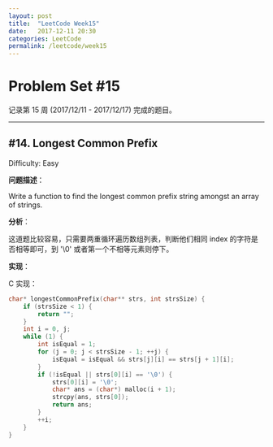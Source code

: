 ```yaml
---
layout: post
title:  "LeetCode Week15"
date:   2017-12-11 20:30
categories: LeetCode
permalink: /leetcode/week15
---
```


# Problem Set #15

记录第 15 周 (2017/12/11 - 2017/12/17) 完成的题目。

---

## #14. Longest Common Prefix

Difficulty: Easy

**问题描述**：

Write a function to find the longest common prefix string amongst an array of strings.

**分析**：

这道题比较容易，只需要两重循环遍历数组列表，判断他们相同 index 的字符是否相等即可，到 '\0' 或者第一个不相等元素则停下。

**实现**：

C 实现：

```c
char* longestCommonPrefix(char** strs, int strsSize) {
    if (strsSize < 1) {
        return "";
    }
    int i = 0, j;
    while (1) {
        int isEqual = 1;
        for (j = 0; j < strsSize - 1; ++j) {
            isEqual = isEqual && strs[j][i] == strs[j + 1][i];
        }
        if (!isEqual || strs[0][i] == '\0') {
            strs[0][i] = '\0';
            char* ans = (char*) malloc(i + 1);
            strcpy(ans, strs[0]);
            return ans;
        }
        ++i;
    }
}
```

